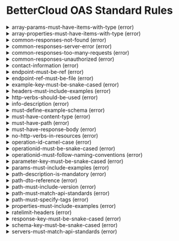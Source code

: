 # BetterCloud OAS Standard Rules

<details><summary>array-params-must-have-items-with-type (error)</summary>
Array parameters must have an items attribute with a type</details>
<details><summary>array-properties-must-have-items-with-type (error)</summary>
Array properties must have an items attribute with a type</details>
<details><summary>common-responses-not-found (error)</summary>
Responses should contain common response - 404 (not found)</details>
<details><summary>common-responses-server-error (error)</summary>
Responses should contain common response - 500 (server error)</details>
<details><summary>common-responses-too-many-requests (error)</summary>
Responses should contain common response - 429 (too many requests)</details>
<details><summary>common-responses-unauthorized (error)</summary>
Responses should contain common response - 401 (unauthorized)</details>
<details><summary>contact-information (error)</summary>
Every API must have a contact containing name, email and a url</details>
<details><summary>endpoint-must-be-ref (error)</summary>
Endpoint must be a $ref</details>
<details><summary>endpoint-ref-must-be-file (error)</summary>
Endpoint must a $ref to a file in resources/</details>
<details><summary>example-key-must-be-snake-cased (error)</summary>
example key must be snake cased (e.g. snake_case)</details>
<details><summary>headers-must-include-examples (error)</summary>
Headers must include examples</details>
<details><summary>http-verbs-should-be-used (error)</summary>
HTTP verbs should be used to express different actions or functions on a resource</details>
<details><summary>info-description (error)</summary>
Every API must have a global description</details>
<details><summary>must-define-example-schema (error)</summary>
Every DTO must define at least one example</details>
<details><summary>must-have-content-type (error)</summary>
Every response must specify its content type</details>
<details><summary>must-have-path (error)</summary>
Every API must have at least one path</details>
<details><summary>must-have-response-body (error)</summary>
Every route returning a http status code of 200 or 201 must have a response body defined</details>
<details><summary>no-http-verbs-in-resources (error)</summary>
The HTTP Verbs should not be used in the route path to define different actions on a resource</details>
<details><summary>operation-id-camel-case (error)</summary>
Operation IDs must be camelCase since some generators (e.g. RTK Query) don't support kebab-cases.</details>
<details><summary>operationid-must-be-snake-cased (error)</summary>
operationIds must be snake cased (e.g. snake_case)</details>
<details><summary>operationid-must-follow-naming-conventions (error)</summary>
operationIds must follow naming conventions for method</details>
<details><summary>parameter-key-must-be-snake-cased (error)</summary>
parameter key must be snake cased (e.g. snake_case)</details>
<details><summary>params-must-include-examples (error)</summary>
Parameters must include examples</details>
<details><summary>path-description-is-mandatory (error)</summary>
Every route of an API should have a description</details>
<details><summary>path-dto-reference (error)</summary>
DTOs should be used to specify the schema(data types) of a request / response</details>
<details><summary>path-must-include-version (error)</summary>
Path must include the version</details>
<details><summary>path-must-match-api-standards (error)</summary>
API Path must match company API uri standards</details>
<details><summary>path-must-specify-tags (error)</summary>
Every route must specify at least one tag it belongs to</details>
<details><summary>properties-must-include-examples (error)</summary>
Object properties must include examples</details>
<details><summary>ratelimit-headers (error)</summary>
Response must include ratelimit-x headers</details>
<details><summary>response-key-must-be-snake-cased (error)</summary>
response key must be snake cased (e.g. snake_case)</details>
<details><summary>schema-key-must-be-snake-cased (error)</summary>
schema key must be snake cased (e.g. snake_case)</details>
<details><summary>servers-must-match-api-standards (error)</summary>
Schema and host in URL must match company API standards</details>